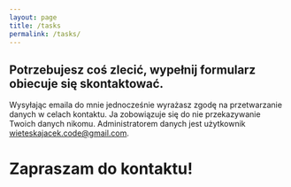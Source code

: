```yaml
---
layout: page
title: /tasks
permalink: /tasks/
---
```



## Potrzebujesz coś zlecić, wypełnij formularz obiecuje się skontaktować.

Wysyłając emaila do mnie jednocześnie wyrażasz zgodę na przetwarzanie danych w celach kontaktu.
Ja zobowiązuje się do nie przekazywanie Twoich danych nikomu.
Administratorem danych jest użytkownik wieteskajacek.code@gmail.com.

# Zapraszam do kontaktu!
